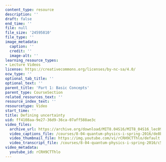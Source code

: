 ```yaml
---
content_type: resource
description: ''
draft: false
end_time: ''
file: null
file_size: '24595810'
file_type: ''
image_metadata:
  caption: ''
  credit: ''
  image-alt: ''
learning_resource_types:
- Lecture Videos
license: https://creativecommons.org/licenses/by-nc-sa/4.0/
ocw_type: ''
optional_tab_title: ''
optional_text: ''
parent_title: 'Part 1: Basic Concepts'
parent_type: CourseSection
related_resources_text: ''
resource_index_text: ''
resourcetype: Video
start_time: ''
title: Defining uncertainty
uid: ff4108aa-9e27-36d9-36ca-07aff588ae3c
video_files:
  archive_url: https://archive.org/download/MIT8.04S16/MIT8_04S16_lec09_s5_300k.mp4
  video_captions_file: /courses/8-04-quantum-physics-i-spring-2016/de8b902c7cf55520b6d530fc20abb525_rCRH9CTThlo.vtt
  video_thumbnail_file: https://img.youtube.com/vi/rCRH9CTThlo/default.jpg
  video_transcript_file: /courses/8-04-quantum-physics-i-spring-2016/c521c8c5ba83504d606c8362b0041fee_rCRH9CTThlo.pdf
video_metadata:
  youtube_id: rCRH9CTThlo
---
```

